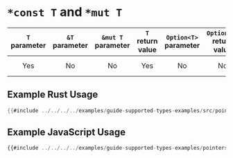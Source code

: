 # `*const T` and `*mut T`

| `T` parameter | `&T` parameter | `&mut T` parameter | `T` return value | `Option<T>` parameter | `Option<T>` return value | JavaScript representation |
|:---:|:---:|:---:|:---:|:---:|:---:|:---:|
| Yes | No | No | Yes | No | No | A JavaScript number value |

## Example Rust Usage

```rust
{{#include ../../../../examples/guide-supported-types-examples/src/pointers.rs}}
```

## Example JavaScript Usage

```js
{{#include ../../../../examples/guide-supported-types-examples/pointers.js}}
```
